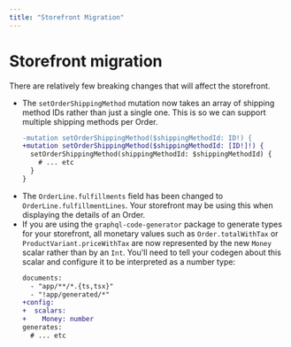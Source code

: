 ```yaml
---
title: "Storefront Migration"
---
```


# Storefront migration

There are relatively few breaking changes that will affect the storefront.

- The `setOrderShippingMethod` mutation now takes an array of shipping method IDs rather than just a single one. This is so we can support multiple shipping methods per Order.
   ```diff
   -mutation setOrderShippingMethod($shippingMethodId: ID!) {
   +mutation setOrderShippingMethod($shippingMethodId: [ID!]!) {
     setOrderShippingMethod(shippingMethodId: $shippingMethodId) {
       # ... etc
     }
   } 
   ```
- The `OrderLine.fulfillments` field has been changed to `OrderLine.fulfillmentLines`. Your storefront may be using this when displaying the details of an Order.
- If you are using the `graphql-code-generator` package to generate types for your storefront, all monetary values such as `Order.totalWithTax` or `ProductVariant.priceWithTax` are now represented by the new `Money` scalar rather than by an `Int`. You'll need to tell your codegen about this scalar and configure it to be interpreted as a number type:
   ```diff
   documents:
     - "app/**/*.{ts,tsx}"
     - "!app/generated/*"
   +config:
   +  scalars:
   +    Money: number
   generates:
     # ... etc
   ```
